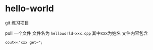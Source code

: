 # hello-world
git 练习项目

pull 一个文件 文件名为 `helloworld-xxx.cpp` 其中xxx为姓名
文件内容包含
```
cout<<"xxx get~";
```

